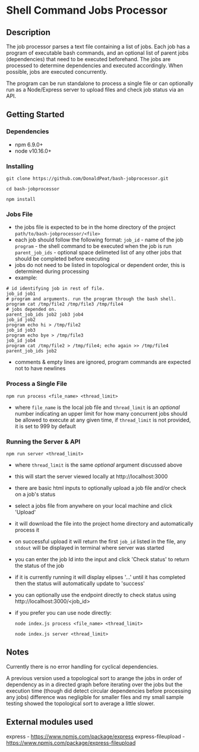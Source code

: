 # Shell Command Jobs Processor

## Description

The job processor parses a text file containing a list of jobs. Each job has a program of executable bash commands, and an optional list of parent jobs (dependencies) that need to be executed beforehand. The jobs are processed to determine dependencies and executed accordingly. When possible, jobs are executed concurrently. 

The program can be run standalone to process a single file or can optionally run as a Node/Express server to upload files and check job status via an API.

## Getting Started

### Dependencies

* npm 6.9.0+
* node v10.16.0+

### Installing

`git clone https://github.com/DonaldPeat/bash-jobprocessor.git`

`cd bash-jobprocessor`

`npm install`

### Jobs File

* the jobs file is expected to be in the home directory of the project `path/to/bash-jobprocessor/<file>`
* each job should follow the following format:
 `job_id` - name of the job
 `program` - the shell command to be executed when the job is run
 `parent_job_ids` - optional space delimeted list of any other jobs that should be completed before executing
* jobs do not need to be listed in topological or dependent order, this is determined during processing
* example:
 ```
 # id identifying job in rest of file.
 job_id job1
 # program and arguments. run the program through the bash shell.
 program cat /tmp/file2 /tmp/file3 /tmp/file4
 # jobs depended on.
 parent_job_ids job2 job3 job4
 job_id job2
 program echo hi > /tmp/file2
 job_id job3
 program echo bye > /tmp/file3
 job_id job4
 program cat /tmp/file2 > /tmp/file4; echo again >> /tmp/file4
 parent_job_ids job2
 ```
* comments & empty lines are ignored, program commands are expected not to have newlines

### Process a Single File

  `npm run process <file_name> <thread_limit>` 

* where `file_name` is the local job file and `thread_limit` is an *optional* number indicating an upper limit for how many  concurrent jobs should be allowed to execute at any given time, if `thread_limit` is not provided, it is set to 999 by default

### Running the Server & API

  `npm run server <thread_limit>`

* where `thread_limit` is the same *optional* argument discussed above

* this will start the server viewed locally at http://localhost:3000

* there are basic html inputs to optionally upload a job file and/or check on a job's status

* select a jobs file from anywhere on your local machine and click 'Upload' 

* it will download the file into the project home directory and automatically process it 

* on successful upload it will return the first `job_id` listed in the file, any `stdout` will be displayed in terminal where server was started

* you can enter the job Id into the input and click 'Check status' to return the status of the job 

* if it is currently running it will display elipses '...' until it has completed then the status will automatically update to 'success' 

* you can optionally use the endpoint directly to check status using http://localhost:3000/<job_id> 

* if you prefer you can use node directly:

  `node index.js process <file_name> <thread_limit>` 

  `node index.js server <thread_limit>`


## Notes

Currently there is no error handling for cyclical dependencies.

A previous version used a topological sort to arange the jobs in order of dependency as in a directed graph before iterating over the jobs but the execution time (though did detect circular dependencies before processing any jobs) difference was negligible for smaller files and my small sample testing showed the topological sort to average a little slower. 

## External modules used

express - https://www.npmjs.com/package/express
express-fileupload - https://www.npmjs.com/package/express-fileupload
